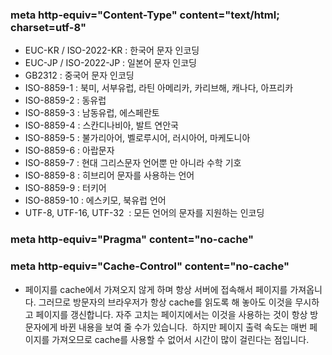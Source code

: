 ### meta http-equiv="Content-Type" content="text/html; charset=utf-8"
  * EUC-KR / ISO-2022-KR : 한국어 문자 인코딩
  * EUC-JP / ISO-2022-JP : 일본어 문자 인코딩
  * GB2312 : 중국어 문자 인코딩
  * ISO-8859-1 : 북미, 서부유럽, 라틴 아메리카, 카리브해, 캐나다, 아프리카
  * ISO-8859-2 : 동유럽
  * ISO-8859-3 : 남동유럽, 에스페란토
  * ISO-8859-4 : 스칸디나비아, 발트 연안국
  * ISO-8859-5 : 불가리아어, 벨로루시어, 러시아어, 마케도니아
  * ISO-8859-6 : 아랍문자
  * ISO-8859-7 : 현대 그리스문자 언어뿐 만 아니라 수학 기호
  * ISO-8859-8 : 히브리어 문자를 사용하는 언어
  * ISO-8859-9 : 터키어
  * ISO-8859-10 : 에스키모, 북유럽 언어
  * UTF-8, UTF-16, UTF-32  : 모든 언어의 문자를 지원하는 인코딩

### meta http-equiv="Pragma" content="no-cache"
### meta http-equiv="Cache-Control" content="no-cache"
  * 페이지를 cache에서 가져오지 않게 하며 항상 서버에 접속해서 페이지를 가져옵니다.
    그러므로 방문자의 브라우저가 항상 cache를 읽도록 해 놓아도 이것을 무시하고 페이지를 갱신합니다.
    자주 고치는 페이지에서는 이것을 사용하는 것이 항상 방문자에게 바뀐 내용을 보여 줄 수가 있습니다. 
    하지만 페이지 출력 속도는 매번 페이지를 가져오므로 cache를 사용할 수 없어서 시간이 많이 걸린다는 점입니다.
